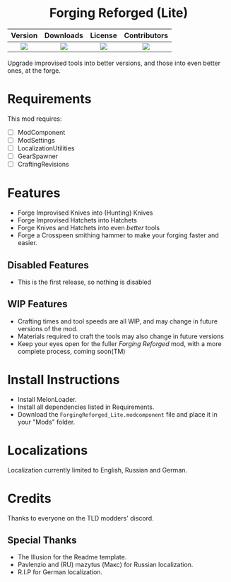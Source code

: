<h1 style="text-align: center;"> Forging Reforged (Lite) </h1> <!-- This should be the name of your mod -->

<!-- This section contains the current version, the current downloads and the current license. Go to https://shields.io in order to update these links -->
<!-- NOTES:
    Keep the new line between the div definitions otherwise this wont work
    ![] is all you need before the round brackets. The text in the round brackets wont be displayed. If you want to change the displayed text on the left side of the button use &label=DISPLAYEDTEXT. Note that you will need to use URL escape characters
    ?style=for-the-badge this is the style for the button. This particular style seems to be the best currently available as of 2024/09/23
    Dont use blank spaces when you dont need them. The headers should handle this
 -->
<div style="margin-left: auto;
            margin-right: auto;
            width: 100%">


| Version | Downloads | License | Contributors |
| :-----: | :-------: | :-----: | :-----------: |
| ![](https://img.shields.io/github/v/release/bwoodward735/ForgingReforged-Lite-?sort=semver&display_name=release&style=for-the-badge&link=https%3A%2F%2Fgithub.com%2Fbwoodward735%2ForgingReforged-Lite-%2Freleases%2Flatest) | ![](https://img.shields.io/github/downloads/bwoodward735/ForgingReforged-Lite-/total?style=for-the-badge) | ![](https://img.shields.io/github/license/bwoodward735/ForgingReforged-Lite-) | ![](https://img.shields.io/github/contributors/bwoodward735/ForgingReforged-Lite-?style=for-the-badge) |

</div>

Upgrade improvised tools into better versions, and those into even better ones, at the forge.
# Requirements
<!-- Yes, requirements before features.  -->
This mod requires:
- [ ] ModComponent
- [ ] ModSettings
- [ ] LocalizationUtilities
- [ ] GearSpawner
- [ ] CraftingRevisions
# Features
<!--
This should be a bullet point list of everything the mod does
-->
* Forge Improvised Knives into (Hunting) Knives
* Forge Improvised Hatchets into Hatchets
* Forge Knives and Hatchets into even *better* tools
* Forge a Crosspeen smithing hammer to make your forging faster and easier.
## Disabled Features
<!--
OPTIONAL
This should be a bullet point list of everything the mod used to do
-->
* This is the first release, so nothing is disabled
## WIP Features
<!--
OPTIONAL
This should be a bullet point list of everything that you currently plan on creating
-->
* Crafting times and tool speeds are all WIP, and may change in future versions of the mod.
* Materials required to craft the tools may also change in future versions
* Keep your eyes open for the fuller *_Forging Reforged_* mod, with a more complete process, coming soon(TM)
# Install Instructions
<!--
This should be a bullet point list of everything the user must do in order to use the mod, including installing ML
-->
* Install MelonLoader.
* Install all dependencies listed in Requirements.
* Download the `ForgingReforged_Lite.modcomponent` file and place it in your "Mods" folder.
# Localizations
<!--
This section should contain instructions on how to contribuite to the project for localization purposes
-->
Localization currently limited to English, Russian and German.
# Credits
<!--
This should contain a list of everyone who has ever helped out with the mod, broken down into categories
-->
Thanks to everyone on the TLD modders' discord.
## Special Thanks
* The Illusion for the Readme template.
* Pavlenzio and (RU) mazytus (Макс) for Russian localization.
* R.I.P for German localization.
